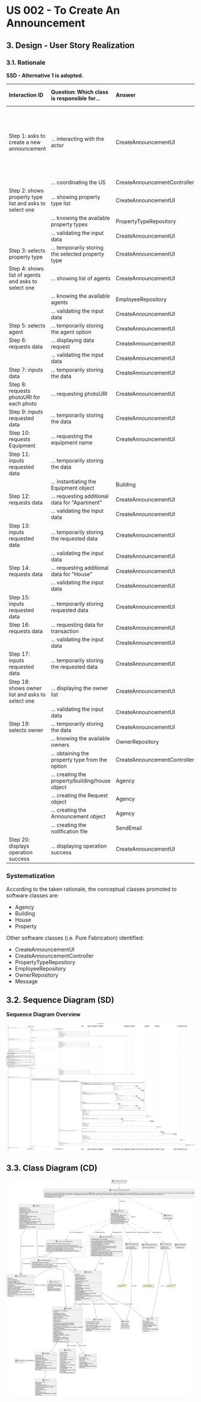 # US 002 - To Create An Announcement

## 3. Design - User Story Realization 

### 3.1. Rationale

**SSD - Alternative 1 is adopted.**

| Interaction ID                                          | Question: Which class is responsible for...        | Answer                       | Justification (with patterns)                                                                                 |
|:--------------------------------------------------------|:---------------------------------------------------|:-----------------------------|:--------------------------------------------------------------------------------------------------------------|
| Step 1: asks to create a new announcement               | ... interacting with the actor                     | CreateAnnouncementUI         | Pure Fabrication: there is no reason to assign this responsibility to any existing class in the Domain Model. |
|                                                         | ... coordinating the US                            | CreateAnnouncementController | Controller                                                                                                    |
| Step 2: shows property type list and asks to select one | ... showing property type list                     | CreateAnnouncementUI         | Pure Fabrication                                                                                              |
|                                                         | ... knowing the available property types           | PropertyTypeRepository       | Information Expert                                                                                            |
|                                                         | ... validating the input data                      | CreateAnnouncementUI         | Pure Fabrication                                                                                              |
| Step 3: selects property type                           | ... temporarily storing the selected property type | CreateAnnouncementUI         | Pure Fabrication                                                                                              |
| Step 4: shows list of agents and asks to select one     | ... showing list of agents                         | CreateAnnouncementUI         | Pure Fabrication                                                                                              |
|                                                         | ... knowing the available agents                   | EmployeeRepository           | Pure Fabrication                                                                                              |
|                                                         | ... validating the input data                      | CreateAnnouncementUI         | Pure Fabrication                                                                                              |
| Step 5: selects agent                                   | ... temporarily storing the agent option           | CreateAnnouncementUI         | Pure Fabrication                                                                                              |
| Step 6: requests data                                   | ... displaying data request                        | CreateAnnouncementUI         | Pure Fabrication                                                                                              |
|                                                         | ... validating the input data                      | CreateAnnouncementUI         | Pure Fabrication                                                                                              |
| Step 7: inputs data                                     | ... temporarily storing the data                   | CreateAnnouncementUI         | Pure Fabrication                                                                                              |
| Step 8: requests photoURI for each photo                | ... requesting photoURI                            | CreateAnnouncementUI         | Pure Fabrication                                                                                              |
| Step 9: inputs requested data                           | ... temporarily storing the data                   | CreateAnnouncementUI         | Pure Fabrication                                                                                              |
| Step 10: requests Equipment                             | ... requesting the equipment name                  | CreateAnnouncementUI         | Pure Fabrication                                                                                              |
| Step 11: inputs requested data                          | ... temporarily storing the data                   |                              |                                                                                                               |
|                                                         | ... instantiating the Equipment object             | Building                     | Pure Fabrication                                                                                              |
| Step 12: requests data                                  | ... requesting additional data for "Apartment"     | CreateAnnouncementUI         | Pure Fabrication                                                                                              |
|                                                         | ... validating the input data                      | CreateAnnouncementUI         | Pure Fabrication                                                                                              |
| Step 13: inputs requested data                          | ... temporarily storing the requested data         | CreateAnnouncementUI         | Pure Fabrication                                                                                              |
|                                                         | ... validating the input data                      | CreateAnnouncementUI         | Pure Fabrication                                                                                              |
| Step 14: requests data                                  | ... requesting additional data for "House"         | CreateAnnouncementUI         | Pure Fabrication                                                                                              |
|                                                         | ... validating the input data                      | CreateAnnouncementUI         | Pure Fabrication                                                                                              |
| Step 15: inputs requested data                          | ... temporarily storing requested data             | CreateAnnouncementUI         | Pure Fabrication                                                                                              |
| Step 16: requests data                                  | ... requesting data for transaction                | CreateAnnouncementUI         | Pure Fabrication                                                                                              |
|                                                         | ... validating the input data                      | CreateAnnouncementUI         | Pure Fabrication                                                                                              |
| Step 17: inputs requested data                          | ... temporarily storing the requested data         | CreateAnnouncementUI         | Pure Fabrication                                                                                              |
| Step 18: shows owner list and asks to select one        | ... displaying the owner list                      | CreateAnnouncementUI         | Pure Fabrication                                                                                              |
|                                                         | ... validating the input data                      | CreateAnnouncementUI         | Pure Fabrication                                                                                              |
| Step 19: selects owner                                  | ... temporarily storing the data                   | CreateAnnouncementUI         | Pure Fabrication                                                                                              |
|                                                         | ... knowing the available owners                   | OwnerRepository              | Pure Fabrication                                                                                              |
|                                                         | ... obtaining the property type from the option    | CreateAnnouncementController | Pure Fabrication                                                                                              |
|                                                         | ... creating the property/building/house object    | Agency                       | Pure Fabrication                                                                                              |
|                                                         | ... creating the Request object                    | Agency                       | Pure Fabrication                                                                                              |
|                                                         | ... creating the Announcement object               | Agency                       | Pure Fabrication                                                                                              |
|                                                         | ... creating the notification file                 | SendEmail                    | Pure Fabrication                                                                                              |
| Step 20: displays operation success                     | ... displaying operation success                   | CreateAnnouncementUI         | Pure Fabrication                                                                                              |

### Systematization ##

According to the taken rationale, the conceptual classes promoted to software classes are: 

 * Agency
 * Building
 * House
 * Property

Other software classes (i.e. Pure Fabrication) identified: 

 * CreateAnnouncementUI
 * CreateAnnouncementController
 * PropertyTypeRepository
 * EmployeeRepository
 * OwnerRepository
 * Message


## 3.2. Sequence Diagram (SD)


**Sequence Diagram Overview**

![Sequence Diagram - Split](svg/us002-sequence-diagram-full.svg)



## 3.3. Class Diagram (CD)

![Class Diagram](svg/us002-class-diagram.svg)